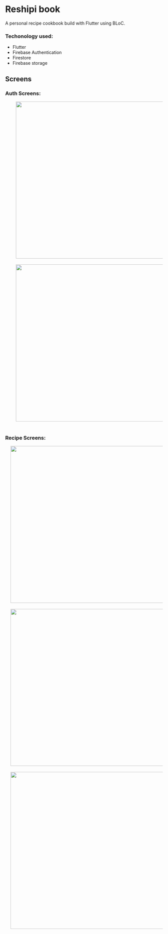 # Reshipi book
A personal recipe cookbook build with Flutter using BLoC.

### Techonology used:
- Flutter
- Firebase Authentication
- Firestore
- Firebase storage

## Screens
### Auth Screens:

<pre float="center">
    <img src="https://user-images.githubusercontent.com/26033335/194843041-b1fb2723-58dc-4aab-a9ae-5707759e5338.jpg" height="500">  <img src="https://user-images.githubusercontent.com/26033335/194843046-4a13c8c8-9380-4a5f-83ca-2e1c3ff6d29d.jpg" height="500">  <img src="https://user-images.githubusercontent.com/26033335/194843051-7858cfa3-f2cf-4c7b-ae7c-3456bf92fa1c.jpg" height="500">
    
    <img src="https://user-images.githubusercontent.com/26033335/194843051-7858cfa3-f2cf-4c7b-ae7c-3456bf92fa1c.jpg" height="500">  <img src="https://user-images.githubusercontent.com/26033335/194843055-5fad3d23-ac48-461d-8df5-12bda45fae2d.jpg" height="500">
    
</pre>

### Recipe Screens:

<pre float="center">
  <img src="https://user-images.githubusercontent.com/26033335/194843059-8498c89d-2217-420c-9639-f70c923f0e58.jpg" height="500">  <img src="https://user-images.githubusercontent.com/26033335/194843064-5c7c7d28-6eb2-40dd-882e-66e7c9509a62.jpg" height="500">  <img src="https://user-images.githubusercontent.com/26033335/194843087-71be4d47-9198-48e5-a485-c1a7405e46bd.jpg" height="500"> 
  
  <img src="https://user-images.githubusercontent.com/26033335/194843068-71cdefb7-d002-4451-b03d-424f6a2aaaeb.jpg" height="500">  <img src="https://user-images.githubusercontent.com/26033335/194843078-726f51df-b6ce-46d8-a3de-d974c25736c9.jpg" height="500">  <img src="https://user-images.githubusercontent.com/26033335/194843073-e69a0c50-8914-4ebd-a8e8-e7fea8ab8c51.jpg" height="500">

  <img src="https://user-images.githubusercontent.com/26033335/194843085-127b78d4-eb2b-46d6-bc72-2352c84364bb.jpg" height="500">  <img src="https://user-images.githubusercontent.com/26033335/194843070-84513811-67ff-43ab-aa2e-526c08facaa1.jpg" height="500">  <img src="https://user-images.githubusercontent.com/26033335/194849203-94a8a219-fc3c-4588-8f89-65717e2dd30c.gif" height="500">
</pre>

